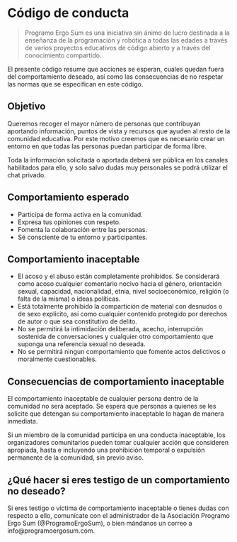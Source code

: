 # Código de conducta

> Programo Ergo Sum es una iniciativa sin ánimo de lucro destinada a la enseñanza de la programación y robótica a todas las edades a través de varios proyectos educativos de código abierto y a través del conocimiento compartido.

El presente código resume que acciones se esperan, cuales quedan fuera del comportamiento deseado, así como las consecuencias de no respetar las normas que se especifican en este código.

## Objetivo

Queremos recoger el mayor número de personas que contribuyan aportando información, puntos de vista y recursos que ayuden al resto de la comunidad educativa. Por este motivo creemos que es necesario crear un entorno en que todas las personas puedan participar de forma libre.

Toda la información solicitada o aportada deberá ser pública en los canales habilitados para ello, y solo salvo dudas muy personales se podrá utilizar el chat privado.

## Comportamiento esperado

* Participa de forma activa en la comunidad.
* Expresa tus opiniones con respeto. 
* Fomenta la colaboración entre las personas.
* Sé consciente de tu entorno y participantes.

## Comportamiento inaceptable

* El acoso y el abuso están completamente prohibidos. Se considerará como acoso cualquier comentario nocivo hacia el género, orientación sexual, capacidad, nacionalidad, etnia, nivel socioeconómico, religión (o falta de la misma) o ideas políticas.
* Está totalmente prohibido la compartición de material con desnudos o de sexo explícito, así como cualquier contenido protegido por derechos de autor o que sea constitutivo de delito.
* No se permitirá la intimidación deliberada, acecho, interrupción sostenida de conversaciones y cualquier otro comportamiento que suponga una referencia sexual no deseada.
* No se permitirá ningun comportamiento que fomente actos delictivos o moralmente cuestionables.

## Consecuencias de comportamiento inaceptable

El comportamiento inaceptable de cualquier persona dentro de la comunidad no será aceptado. Se espera que personas a quienes se les solicite que detengan su comportamiento inaceptable lo hagan de manera inmediata. 

Si un miembro de la comunidad participa en una conducta inaceptable, los organizadores comunitarios pueden tomar cualquier acción que consideren apropiada, hasta e incluyendo una prohibición temporal o expulsión permanente de la comunidad, sin previo aviso.

## ¿Qué hacer si eres testigo de un comportamiento no deseado?

Si eres testigo o víctima de comportamiento inaceptable o tienes dudas con respecto a ello, comunícate con el administrador de la Asociación Programo Ergo Sum (@ProgramoErgoSum), o bien mándanos un correo a info<span>@</span>programoergosum<span>.</span>com.
